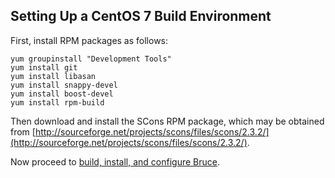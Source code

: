 ## Setting Up a CentOS 7 Build Environment

First, install RPM packages as follows:

```
yum groupinstall "Development Tools"
yum install git
yum install libasan
yum install snappy-devel
yum install boost-devel
yum install rpm-build
```

Then download and install the SCons RPM package, which may be obtained from
[http://sourceforge.net/projects/scons/files/scons/2.3.2/](http://sourceforge.net/projects/scons/files/scons/2.3.2/).

Now proceed to [build, install, and configure Bruce](https://github.com/tagged/bruce/blob/master/README.md#building-installing-and-configuring-bruce).
